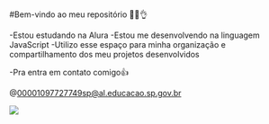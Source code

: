 #Bem-vindo ao meu repositório 🤦‍♂️👌

-Estou estudando na Alura
-Estou me desenvolvendo na linguagem JavaScript
-Utilizo esse espaço para minha organização e compartilhamento dos meu projetos desenvolvidos

-Pra entra em contato comigo👍

@00001097727749sp@al.educacao.sp.gov.br

![](https://media1.tenor.com/m/9RCIDZjkhBsAAAAC/hamster-meme.gif)
